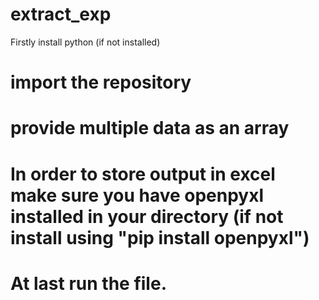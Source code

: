 # extract_exp

Firstly install python (if not installed)
# import the repository 
# provide multiple data as an array
# In order to store output in excel make sure you have openpyxl installed in your directory (if not install using "pip install openpyxl")
# At last run the file.
